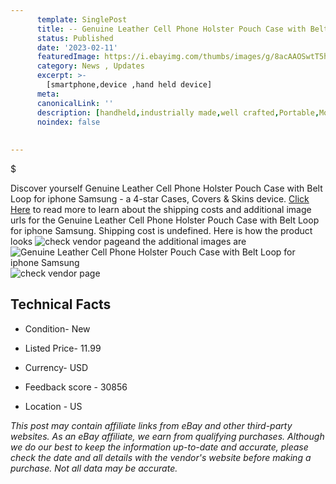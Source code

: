 ```yaml
---
      template: SinglePost
      title: -- Genuine Leather Cell Phone Holster Pouch Case with Belt Loop for iphone Samsung
      status: Published
      date: '2023-02-11'
      featuredImage: https://i.ebayimg.com/thumbs/images/g/8acAAOSwtT5hUt6b/s-l225.jpg
      category: News , Updates
      excerpt: >-
        [smartphone,device ,hand held device]
      meta:
      canonicalLink: ''
      description: [handheld,industrially made,well crafted,Portable,Mobile,Compact,Convenient,Lightweight,Maneuverable,Man-portable,Miniature,Carriable,Hand-held,Light,Holdable,Transportable,Mobile device,Pocket-sized,On-the-go,Wireless,Cordless,Compact size,Convenient size, smartphone,device ,hand held device]
      noindex: false
      
        
---
```

$

Discover yourself Genuine Leather Cell Phone Holster Pouch Case with Belt Loop for iphone Samsung - a 4-star Cases, Covers & Skins device. [Click Here](https://www.ebay.com/itm/274965528617?hash=item4005390029%3Ag%3A8acAAOSwtT5hUt6b&mkevt=1&mkcid=1&mkrid=711-53200-19255-0&campid=%253CePNCampaignId%253E&customid=%253CreferenceId%253E&toolid=10049) to read more to learn about the shipping costs and additional image urls for the Genuine Leather Cell Phone Holster Pouch Case with Belt Loop for iphone Samsung. Shipping cost is undefined. Here is how the product looks ![check vendor page](https://i.ebayimg.com/thumbs/images/g/8acAAOSwtT5hUt6b/s-l225.jpg)and the additional images are![Genuine Leather Cell Phone Holster Pouch Case with Belt Loop for iphone Samsung](https://i.ebayimg.com/images/g/8acAAOSwtT5hUt6b/s-l1600.jpg)![check vendor page](https://origin-galleryplus.ebayimg.com/ws/web/274965528617_2_0_1/225x225.jpg,https://origin-galleryplus.ebayimg.com/ws/web/274965528617_3_0_1/225x225.jpg,https://origin-galleryplus.ebayimg.com/ws/web/274965528617_4_0_1/225x225.jpg,https://origin-galleryplus.ebayimg.com/ws/web/274965528617_5_0_1/225x225.jpg,https://origin-galleryplus.ebayimg.com/ws/web/274965528617_6_0_1/225x225.jpg,https://origin-galleryplus.ebayimg.com/ws/web/274965528617_7_0_1/225x225.jpg,https://origin-galleryplus.ebayimg.com/ws/web/274965528617_8_0_1/225x225.jpg,https://origin-galleryplus.ebayimg.com/ws/web/274965528617_9_0_1/225x225.jpg)



 ## Technical Facts 



     
      

 - Condition- New 


      

 - Listed Price- 11.99 


      

 - Currency- USD 


      

 - Feedback score - 30856 


      

 - Location - US 


      
      

 *_This post may contain affiliate links from eBay and other third-party websites. As an eBay affiliate, we earn from qualifying purchases. Although we do our best to keep the information up-to-date and accurate, please check the date and all details with the vendor's website before making a purchase. Not all data may be accurate._*






